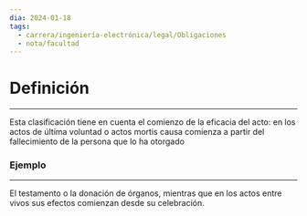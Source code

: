 ```yaml
---
dia: 2024-01-18
tags:
  - carrera/ingeniería-electrónica/legal/Obligaciones
  - nota/facultad
---
```

# Definición
---
Esta clasificación tiene en cuenta el comienzo de la eficacia del acto: en los actos de última voluntad o actos mortis causa comienza a partir del fallecimiento de la persona que lo ha otorgado

### Ejemplo
---
El testamento o la donación de órganos, mientras que en los actos entre vivos sus efectos comienzan desde su celebración.